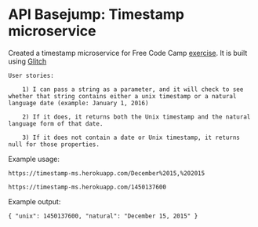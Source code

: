 # API Basejump: Timestamp microservice

Created a timestamp microservice for Free Code Camp [exercise](https://www.freecodecamp.org/challenges/timestamp-microservice). It is built using [Glitch](https://glitch.com/)

    User stories:

        1) I can pass a string as a parameter, and it will check to see whether that string contains either a unix timestamp or a natural language date (example: January 1, 2016)

        2) If it does, it returns both the Unix timestamp and the natural language form of that date.

        3) If it does not contain a date or Unix timestamp, it returns null for those properties.

Example usage:

`https://timestamp-ms.herokuapp.com/December%2015,%202015`

`https://timestamp-ms.herokuapp.com/1450137600`

Example output:

`{ "unix": 1450137600, "natural": "December 15, 2015" } `
